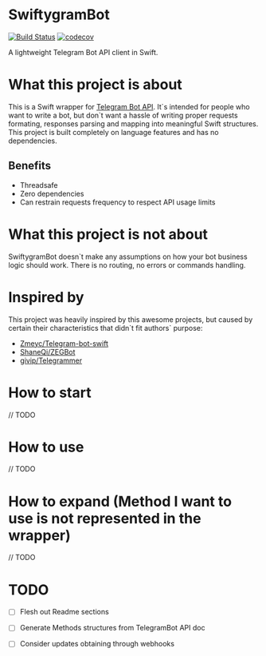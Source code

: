 # SwiftygramBot
[![Build Status](https://travis-ci.org/zababako/swiftygram.svg?branch=master)](https://travis-ci.org/zababako/swiftygram) [![codecov](https://codecov.io/gh/zapko/swiftygram/branch/master/graph/badge.svg)](https://codecov.io/gh/zapko/swiftygram)

A lightweight Telegram Bot API client in Swift.


# What this project is about

This is a Swift wrapper for [Telegram Bot API](https://core.telegram.org/bots/api). 
It\`s intended for people who want to write a bot, but don\`t want a hassle of writing
proper requests formating, responses parsing and mapping into meaningful Swift structures. 
This project is built completely on language features and has no dependencies. 

## Benefits

- Threadsafe
- Zero dependencies
- Can restrain requests frequency to respect API usage limits


# What this project is not about

SwiftygramBot doesn\`t make any assumptions on how your bot business logic should work. 
There is no routing, no errors or commands handling.


# Inspired by

This project was heavily inspired by this awesome projects, but caused by certain 
their characteristics that didn\`t fit authors\` purpose: 
- [Zmeyc/Telegram-bot-swift](https://github.com/zmeyc/telegram-bot-swift)
- [ShaneQi/ZEGBot](https://github.com/ShaneQi/ZEGBot)
- [givip/Telegrammer](https://github.com/givip/Telegrammer)


# How to start

// TODO

# How to use

// TODO

# How to expand (Method I want to use is not represented in the wrapper)

// TODO

# TODO

- [ ] Flesh out Readme sections
- [ ] Generate Methods structures from TelegramBot API doc
- [ ] Consider updates obtaining through webhooks 




